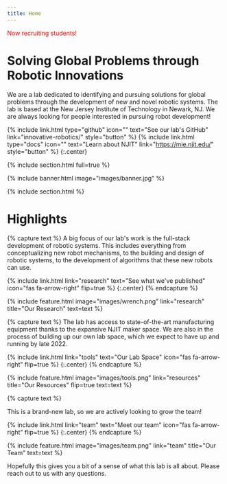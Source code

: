 ```yaml
---
title: Home
---
```


<span style="color:red">Now recruiting students!


# Solving Global Problems through Robotic Innovations

We are a lab dedicated to identifying and pursuing solutions for global problems through the development of new and novel robotic systems. The lab is based at the New Jersey Institute of Technology in Newark, NJ. We are always looking for people interested in pursuing robot development!

{%
  include link.html
  type="github"
  icon=""
  text="See our lab's GitHub"
  link="innovative-robotics/"
  style="button"
%}
{%
  include link.html
  type="docs"
  icon=""
  text="Learn about NJIT"
  link="https://mie.njit.edu/"
  style="button"
%}
{:.center}

{% include section.html full=true %}

{% include banner.html image="images/banner.jpg" %}

{% include section.html %}

# Highlights

{% capture text %}
A big focus of our lab's work is the full-stack development of robotic systems. This includes everything from conceptualizing new robot mechanisms, to the building and design of robotic systems, to the development of algorithms that these new robots can use.

{%
  include link.html
  link="research"
  text="See what we've published"
  icon="fas fa-arrow-right"
  flip=true
%}
{:.center}
{% endcapture %}

{%
  include feature.html
  image="images/wrench.png"
  link="research"
  title="Our Research"
  text=text
%}

{% capture text %}
The lab has access to state-of-the-art manufacturing equipment thanks to the expansive NJIT maker space. We are also in the process of building up our own lab space, which we expect to have up and running by late 2022.

{%
  include link.html
  link="tools"
  text="Our Lab Space"
  icon="fas fa-arrow-right"
  flip=true
%}
{:.center}
{% endcapture %}

{%
  include feature.html
  image="images/tools.png"
  link="resources"
  title="Our Resources"
  flip=true
  text=text
%}

{% capture text %}

This is a brand-new lab, so we are actively looking to grow the team!

{%
  include link.html
  link="team"
  text="Meet our team"
  icon="fas fa-arrow-right"
  flip=true
%}
{:.center}
{% endcapture %}

{%
  include feature.html
  image="images/team.png"
  link="team"
  title="Our Team"
  text=text
%}

Hopefully this gives you a bit of a sense of what this lab is all about. Please reach out to us with any questions.
